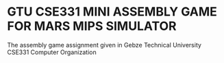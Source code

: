 # GTU CSE331 MINI ASSEMBLY GAME FOR MARS MIPS SIMULATOR
The assembly game assignment given in Gebze Technical University CSE331 Computer Organization <br>


